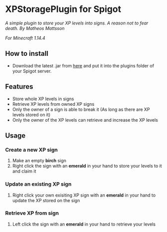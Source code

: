 # XPStoragePlugin for Spigot
*A simple plugin to store your XP levels into signs. A reason not to fear death.*
*By Matheos Mattsson*

*For Minecraft 1.14.4*

## How to install
* Download the latest .jar from [here](https://github.com/Matheos96/XPStoragePlugin/releases) and put it into the plugins folder of your Spigot server.

## Features
* Store whole XP levels in signs
* Retrieve XP levels from owned XP signs
* Only the owner of a sign is able to break it (As long as there are XP levels stored on it)
* Only the owner of the XP levels can retrieve and increase the XP levels

## Usage
### Create a new XP sign
1. Make an empty **birch** sign
2. Right click the sign with an **emerald** in your hand to store your levels to it and claim it

### Update an existing XP sign
1. Right click your own exisiting XP sign with an **emerald** in your hand to update the XP stored on the sign

### Retrieve XP from sign
1. Left click the sign with an **emerald** in your hand to retrieve your levels
